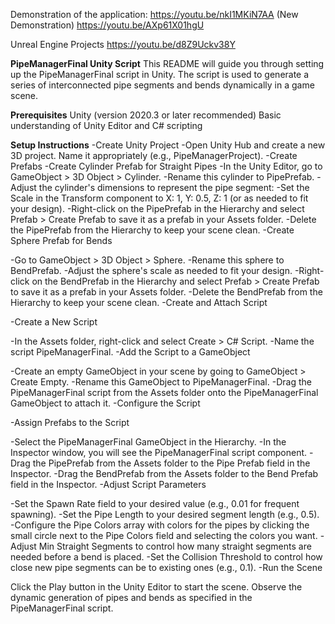 Demonstration of the application:
https://youtu.be/nkI1MKiN7AA (New Demonstration)
https://youtu.be/AXp61X01hgU

Unreal Engine Projects
https://youtu.be/d8Z9Uckv38Y

**PipeManagerFinal Unity Script**
This README will guide you through setting up the PipeManagerFinal script in Unity. The script is used to generate a series of interconnected pipe segments and bends dynamically in a game scene.

**Prerequisites**
Unity (version 2020.3 or later recommended)
Basic understanding of Unity Editor and C# scripting

**Setup Instructions**
-Create Unity Project
-Open Unity Hub and create a new 3D project. Name it appropriately (e.g., PipeManagerProject).
-Create Prefabs
-Create Cylinder Prefab for Straight Pipes
-In the Unity Editor, go to GameObject > 3D Object > Cylinder.
-Rename this cylinder to PipePrefab.
-Adjust the cylinder's dimensions to represent the pipe segment:
-Set the Scale in the Transform component to X: 1, Y: 0.5, Z: 1 (or as needed to fit your design).
-Right-click on the PipePrefab in the Hierarchy and select Prefab > Create Prefab to save it as a prefab in your Assets folder.
-Delete the PipePrefab from the Hierarchy to keep your scene clean.
-Create Sphere Prefab for Bends

-Go to GameObject > 3D Object > Sphere.
-Rename this sphere to BendPrefab.
-Adjust the sphere's scale as needed to fit your design.
-Right-click on the BendPrefab in the Hierarchy and select Prefab > Create Prefab to save it as a prefab in your Assets folder.
-Delete the BendPrefab from the Hierarchy to keep your scene clean.
-Create and Attach Script

-Create a New Script

-In the Assets folder, right-click and select Create > C# Script.
-Name the script PipeManagerFinal.
-Add the Script to a GameObject

-Create an empty GameObject in your scene by going to GameObject > Create Empty.
-Rename this GameObject to PipeManagerFinal.
-Drag the PipeManagerFinal script from the Assets folder onto the PipeManagerFinal GameObject to attach it.
-Configure the Script

-Assign Prefabs to the Script

-Select the PipeManagerFinal GameObject in the Hierarchy.
-In the Inspector window, you will see the PipeManagerFinal script component.
-Drag the PipePrefab from the Assets folder to the Pipe Prefab field in the Inspector.
-Drag the BendPrefab from the Assets folder to the Bend Prefab field in the Inspector.
-Adjust Script Parameters

-Set the Spawn Rate field to your desired value (e.g., 0.01 for frequent spawning).
-Set the Pipe Length to your desired segment length (e.g., 0.5).
-Configure the Pipe Colors array with colors for the pipes by clicking the small circle next to the Pipe Colors field and selecting the colors you want.
-Adjust Min Straight Segments to control how many straight segments are needed before a bend is placed.
-Set the Collision Threshold to control how close new pipe segments can be to existing ones (e.g., 0.1).
-Run the Scene

Click the Play button in the Unity Editor to start the scene.
Observe the dynamic generation of pipes and bends as specified in the PipeManagerFinal script.
